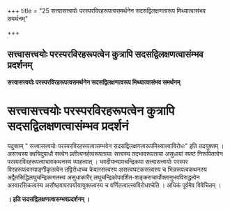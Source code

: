 +++
title = "25 सत्त्वासत्त्वयोः परस्परविरहरूपत्वसमर्थनेन सदसद्विलक्षणत्वरूप मिथ्यात्वासंभव समर्थनम्"

+++


## सत्त्वासत्त्वयोः परस्परविरहरूपत्वेन कुत्रापि सदसद्विलक्षणत्वासंम्भव प्रदर्शनम्

**सत्त्वासत्त्वयोः परस्परविरहरूपत्वसमर्थनेन सदसद्विलक्षणत्वरूप मिथ्यात्वासंभव समर्थनम्**

# **सत्त्वासत्त्वयोः** परस्परविरहरूपत्वेन कुत्रापि सदसद्विलक्षणत्वासंम्भव प्रदर्शनं

यदुक्तम् " सत्त्वासत्त्वयोः परस्परविरहरूपत्वासम्भवेन सदसद्विलक्षणत्वरूपमिथ्यात्त्वाविरोधः" इति तदयुक्तम् । असत्त्वस्य क्वचिदुपाधौ सत्त्वेन प्रतीत्यनर्हत्वरूपतायाः सत्त्वस्य तदभावरूपताया असुधायां स्पष्टं निरूपितत्वेन परस्परविरहरूपत्वाभावकथनस्य व्याहत्वात् । भवदीयन्यायचन्द्रिकया सत्त्वासत्त्वयोः परस्पर विरहरूपत्वस्याङ्गीकृतत्वेन तद्विरोधाच्च केवलसत्त्वस्य असत्त्वघटकसत्त्वस्य च भिन्नरूपत्वकथनस्य अद्वैतसिद्धिलघुचन्द्रिकागतस्य असुधाकारैर् लघुचन्द्रिकोपदर्शित-शङ्कराचार्योक्तानुभवविरुद्धत्वेन अस्वारसिकत्वस्य असौष्ठवापरपर्यायायुक्तत्वस्य च वर्णितत्वात्स्वविरोधश्चेति । अधिकं पूर्वमेव विवेचितम् ।

**। इति सदसद्विलक्षणत्वासम्भवप्रदर्शनम् ।**


